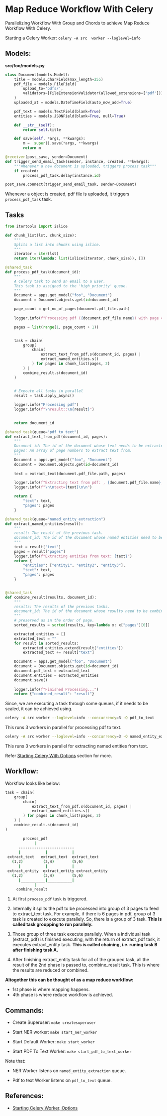 # Map Reduce Workflow With Celery

Parallelizing Workflow With Group and Chords to achieve Map Reduce Workflow With Celery.

Starting a Celery Worker: ``celery -A src  worker --loglevel=info``

## Models:

**src/foo/models.py**

```python
class Document(models.Model):
    title = models.CharField(max_length=255)
    pdf_file = models.FileField(
        upload_to='pdfs/', 
        validators=[FileExtensionValidator(allowed_extensions=['pdf'])]
    )
    uploaded_at = models.DateTimeField(auto_now_add=True)

    pdf_text = models.TextField(blank=True)
    entities = models.JSONField(blank=True, null=True)

    def __str__(self):
        return self.title

    def save(self, *args, **kwargs):
        m =  super().save(*args, **kwargs)
        return m

@receiver(post_save, sender=Document)
def trigger_send_email_task(sender, instance, created, **kwargs):
    """Whenever a new document is uploaded, triggers process task"""
    if created:
        process_pdf_task.delay(instance.id)

post_save.connect(trigger_send_email_task, sender=Document)
```

Whenever a object is created, pdf file is uploaded, it triggers ``process_pdf_task`` task.

## Tasks

```python
from itertools import islice

def chunk_list(lst, chunk_size):
    """
    Splits a list into chunks using islice.
    """
    iterator = iter(lst)
    return iter(lambda: list(islice(iterator, chunk_size)), [])

@shared_task
def process_pdf_task(document_id):
    """
    A Celery task to send an email to a user.
    This task is assigned to the 'high_priority' queue.
    """
    Document = apps.get_model("foo", "Document")
    document = Document.objects.get(id=document_id)

    page_count = get_no_of_pages(document.pdf_file.path)
    
    logger.info(f"Processing pdf ({document.pdf_file.name}) with page count: {page_count}")

    pages = list(range(1, page_count + 1))


    task = chain(
        group(
            chain(
                extract_text_from_pdf.s(document_id, pages) |
                extract_named_entities.s()
            ) for pages in chunk_list(pages, 2)
        ) |
        combine_result.s(document_id)
    )
    

    # Execute all tasks in parallel
    result = task.apply_async()

    logger.info("Processing pdf")
    logger.info(f"\nresult::\n{result}")

    
    return document_id

@shared_task(queue="pdf_to_text")
def extract_text_from_pdf(document_id, pages):
    """
    Document id: The id of the document whose text needs to be extracted.
    pages: An array of page numbers to extract text from.
    """
    Document = apps.get_model("foo", "Document")
    document = Document.objects.get(id=document_id)
    
    text = extract_text(document.pdf_file.path, pages)

    logger.info(f"Extracting text from pdf: , {document.pdf_file.name}, Pages: , {pages}")
    logger.info(f"\n\ntext={text}\n\n")

    return {
        "text": text,
        "pages": pages
    }

@shared_task(queue="named_entity_extraction")
def extract_named_entities(result):
    """
    result: The result of the previous task.
    document_id: The id of the document whose named entities need to be extracted.
    """
    text = result["text"]
    pages = result["pages"]
    logger.info(f"Extracting entities from text: {text}")
    return {
        "entities": ["entity1", "entity2", "entity3"],
        "text": text,
        "pages": pages
    }


@shared_task
def combine_result(results, document_id):
    """
    results: The results of the previous tasks.
    document_id: The id of the document whose results need to be combined.
    """
    # preserved as in the order of page.
    sorted_results = sorted(results, key=lambda x: x["pages"][0])

    extracted_entities = []
    extracted_text = ""
    for result in sorted_results:
        extracted_entities.extend(result["entities"])
        extracted_text += result["text"]

    Document = apps.get_model("foo", "Document")
    document = Document.objects.get(id=document_id)
    document.pdf_text = extracted_text
    document.entities = extracted_entities
    document.save()
    
    logger.info(f"Finished Processing...")
    return {"combined_result": "result"}
```

Since, we are executing a task through some queues, if it needs to be scaled, it can be achieved using.

```sh
celery -A src worker --loglevel=info --concurrency=3 -Q pdf_to_text
```

This runs 3 workers in parallel for processing pdf to text.

```sh
celery -A src worker --loglevel=info --concurrency=3 -Q named_entity_extraction
```

This runs 3 workers in parallel for extracting named entities from text.

Refer [Starting Celery With Options](./Celery%20Commands.md) section for more.


## Workflow:

Workflow looks like below:

```python
task = chain(
    group(
        chain(
            extract_text_from_pdf.s(document_id, pages) |
            extract_named_entities.s()
        ) for pages in chunk_list(pages, 2)
    ) |
    combine_result.s(document_id)
)
```

```sh
        process_pdf
             |
      -------------------------
      |           |           |
 extract_text   extract_text  extract_text
   (1,2)         (3,4)        (5,6)
      |           |           |
 extract_entity  extract_entity extract_entity
   (1,2)         (3,4)        (5,6)
      |___________|___________|
             |
     combine_result

```

1. At first ``process_pdf`` task is triggered.

2. Internally it splits the pdf to be processed into group of 3 pages to feed to extract_text task. For example, if there is 6 pages in pdf, group of 3 task is created to execute parallely. So, there is a group of 3 task. **This is called task groupping to run parallely.**

3. Those group of three task execute parallely. When a individual task (extract_pdf) is finished executing, with the return of extract_pdf task, it executes extract_entity task. **This is called chaining, i.e. runing task B after finishing task A.**

4. After finishing extract_entity task for all of the grouped task, all the result of the 2nd phase is passed to, combine_result task. This is where the results are reduced or combined.

**Altogether this can be thought of as a map reduce workflow:**
- 1st phase is where mapping happens.
- 4th phase is where reduce workflow is achieved.



## Commands:

- Create Superuser: ``make createsuperuser``

- Start NER worker: ``make start_ner_worker``

- Start Default Worker: ``make start_worker``

- Start PDF To Text Worker: ``make start_pdf_to_text_worker``

Note that:

- NER Worker listens on ``named_entity_extraction`` queue.

- Pdf to text Worker listens on ``pdf_to_text`` queue.



## References:

- [Starting Celery Worker, Options](./Celery%20Commands.md)
